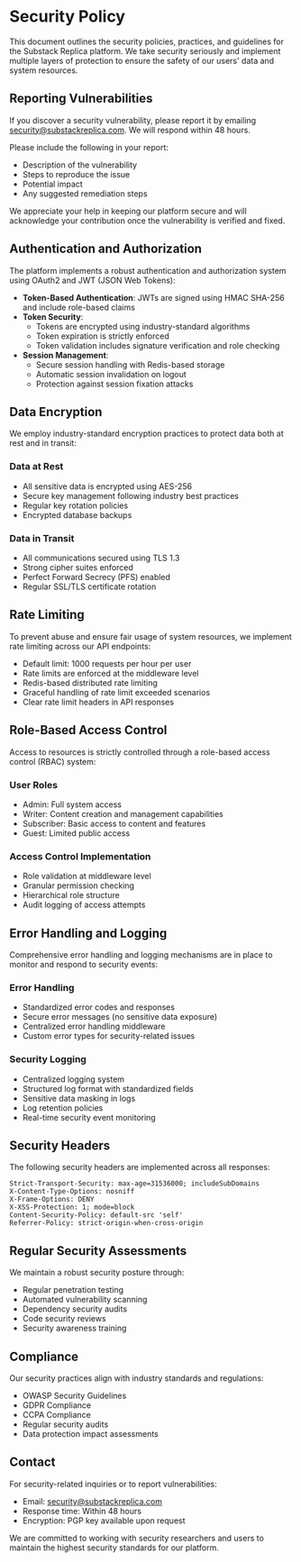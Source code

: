 # Security Policy

This document outlines the security policies, practices, and guidelines for the Substack Replica platform. We take security seriously and implement multiple layers of protection to ensure the safety of our users' data and system resources.

## Reporting Vulnerabilities

If you discover a security vulnerability, please report it by emailing security@substackreplica.com. We will respond within 48 hours.

Please include the following in your report:
- Description of the vulnerability
- Steps to reproduce the issue
- Potential impact
- Any suggested remediation steps

We appreciate your help in keeping our platform secure and will acknowledge your contribution once the vulnerability is verified and fixed.

## Authentication and Authorization

The platform implements a robust authentication and authorization system using OAuth2 and JWT (JSON Web Tokens):

- **Token-Based Authentication**: JWTs are signed using HMAC SHA-256 and include role-based claims
- **Token Security**:
  - Tokens are encrypted using industry-standard algorithms
  - Token expiration is strictly enforced
  - Token validation includes signature verification and role checking
- **Session Management**:
  - Secure session handling with Redis-based storage
  - Automatic session invalidation on logout
  - Protection against session fixation attacks

## Data Encryption

We employ industry-standard encryption practices to protect data both at rest and in transit:

### Data at Rest
- All sensitive data is encrypted using AES-256
- Secure key management following industry best practices
- Regular key rotation policies
- Encrypted database backups

### Data in Transit
- All communications secured using TLS 1.3
- Strong cipher suites enforced
- Perfect Forward Secrecy (PFS) enabled
- Regular SSL/TLS certificate rotation

## Rate Limiting

To prevent abuse and ensure fair usage of system resources, we implement rate limiting across our API endpoints:

- Default limit: 1000 requests per hour per user
- Rate limits are enforced at the middleware level
- Redis-based distributed rate limiting
- Graceful handling of rate limit exceeded scenarios
- Clear rate limit headers in API responses

## Role-Based Access Control

Access to resources is strictly controlled through a role-based access control (RBAC) system:

### User Roles
- Admin: Full system access
- Writer: Content creation and management capabilities
- Subscriber: Basic access to content and features
- Guest: Limited public access

### Access Control Implementation
- Role validation at middleware level
- Granular permission checking
- Hierarchical role structure
- Audit logging of access attempts

## Error Handling and Logging

Comprehensive error handling and logging mechanisms are in place to monitor and respond to security events:

### Error Handling
- Standardized error codes and responses
- Secure error messages (no sensitive data exposure)
- Centralized error handling middleware
- Custom error types for security-related issues

### Security Logging
- Centralized logging system
- Structured log format with standardized fields
- Sensitive data masking in logs
- Log retention policies
- Real-time security event monitoring

## Security Headers

The following security headers are implemented across all responses:

```http
Strict-Transport-Security: max-age=31536000; includeSubDomains
X-Content-Type-Options: nosniff
X-Frame-Options: DENY
X-XSS-Protection: 1; mode=block
Content-Security-Policy: default-src 'self'
Referrer-Policy: strict-origin-when-cross-origin
```

## Regular Security Assessments

We maintain a robust security posture through:

- Regular penetration testing
- Automated vulnerability scanning
- Dependency security audits
- Code security reviews
- Security awareness training

## Compliance

Our security practices align with industry standards and regulations:

- OWASP Security Guidelines
- GDPR Compliance
- CCPA Compliance
- Regular security audits
- Data protection impact assessments

## Contact

For security-related inquiries or to report vulnerabilities:
- Email: security@substackreplica.com
- Response time: Within 48 hours
- Encryption: PGP key available upon request

We are committed to working with security researchers and users to maintain the highest security standards for our platform.